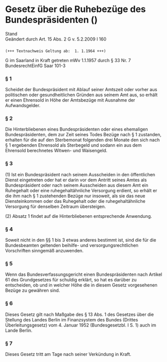 Gesetz über die Ruhebezüge des Bundespräsidenten ()
===================================================

Stand  
Geändert durch Art. 15 Abs. 2 G v. 5.2.2009 I 160

### 

```
(+++ Textnachweis Geltung ab:  1. 1.1964 +++)
```

G im Saarland in Kraft getreten mWv 1.1.1957 durch § 33 Nr. 7 BundesrechtEinfG Saar 101-3

### § 1

Scheidet der Bundespräsident mit Ablauf seiner Amtszeit oder vorher aus politischen oder gesundheitlichen Gründen aus seinem Amt aus, so erhält er einen Ehrensold in Höhe der Amtsbezüge mit Ausnahme der Aufwandsgelder.

### § 2

Die Hinterbliebenen eines Bundespräsidenten oder eines ehemaligen Bundespräsidenten, dem zur Zeit seines Todes Bezüge nach § 1 zustanden, erhalten für die auf den Sterbemonat folgenden drei Monate den sich nach § 1 ergebenden Ehrensold als Sterbegeld und sodann ein aus dem Ehrensold berechnetes Witwen- und Waisengeld.

### § 3

(1) Ist ein Bundespräsident nach seinem Ausscheiden in den öffentlichen Dienst eingetreten oder hat er darin vor dem Antritt seines Amtes als Bundespräsident oder nach seinem Ausscheiden aus diesem Amt ein Ruhegehalt oder eine ruhegehaltähnliche Versorgung erdient, so erhält er die ihm nach § 1 zustehenden Bezüge nur insoweit, als sie das neue Diensteinkommen oder das Ruhegehalt oder die ruhegehaltähnliche Versorgung für denselben Zeitraum übersteigen.

(2) Absatz 1 findet auf die Hinterbliebenen entsprechende Anwendung.

### § 4

Soweit nicht in den §§ 1 bis 3 etwas anderes bestimmt ist, sind die für die Bundesbeamten geltenden beihilfe- und versorgungsrechtlichen Vorschriften sinngemäß anzuwenden.

### § 5

Wenn das Bundesverfassungsgericht einen Bundespräsidenten nach Artikel 61 des Grundgesetzes für schuldig erklärt, so hat es darüber zu entscheiden, ob und in welcher Höhe die in diesem Gesetz vorgesehenen Bezüge zu gewähren sind.

### § 6

Dieses Gesetz gilt nach Maßgabe des § 13 Abs. 1 des Gesetzes über die Stellung des Landes Berlin im Finanzsystem des Bundes (Drittes Überleitungsgesetz) vom 4. Januar 1952 (Bundesgesetzbl. I S. 1) auch im Lande Berlin.

### § 7

Dieses Gesetz tritt am Tage nach seiner Verkündung in Kraft.
